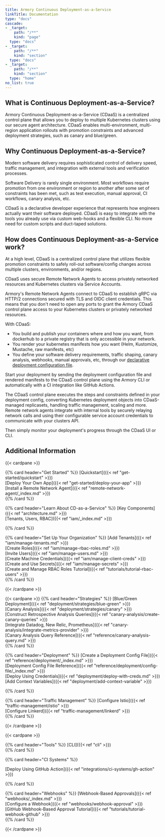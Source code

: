 ```yaml
---
title: Armory Continuous Deployment-as-a-Service
linkTitle: Documentation
type: "docs"
cascade:
- _target:
    path: "/**"
    kind: "page"
  type: "docs"
- _target:
    path: "/**"
    kind: "section"
  type: "docs"
- _target:
    path: "/**"
    kind: "section"
  type: "home"
no_list: true
---
```


## What is Continuous Deployment-as-a-Service?
Armory Continuous Deployment-as-a-Service (CDaaS) is a centralized control plane that allows you to deploy to multiple Kubernetes clusters using our secure agent architecture. CDaaS enables multi-environment, multi-region application rollouts with promotion constraints and advanced deployment strategies, such as canary and blue/green.

## Why Continuous Deployment-as-a-Service?
Modern software delivery requires sophisticated control of delivery speed, traffic management, and integration with external tools and verification processes. 

Software Delivery is rarely single environment. Most workflows require promotion from one environment or region to another after some set of constraints has been met, such as test execution, manual approval, CI workflows, canary analysis, etc.

CDaaS is a declarative developer experience that represents how engineers actually want their software deployed. CDaaS is easy to integrate with the tools you already use via custom web-hooks and a flexible CLI. No more need for custom scripts and duct-taped solutions.

## How does Continuous Deployment-as-a-Service work?
At a high level, CDaaS is a centralized control plane that utilizes flexible promotion constraints to safely roll-out software/config changes across multiple clusters, environments, and/or regions.

CDaaS uses secure Remote Network Agents to access privately networked resources and Kubernetes clusters via Service Accounts.

Armory's Remote Network Agents connect to CDaaS to establish gRPC via HTTP/2 connections secured with TLS and OIDC client credentials. This means that you don't need to open any ports to grant the Armory CDaaS control plane access to your Kubernetes clusters or privately networked resources.

With CDaaS:
- You build and publish your containers where and how you want, from dockerhub to a private registry that is only accessible in your network.
- You render your kubernetes manifests how you want (Helm, Kustomize, Mustache, raw manifests, etc) 
- You define your software delivery requirements, traffic shaping, canary analysis, webhooks, manual approvals, etc, through our [declarative deployment configuration file]().

Start your deployment by sending the deployment configuration file and rendered manifests to the CDaaS control plane using the Armory CLI or automatically with a CI integration like GitHub Actions.

The CDaaS control plane executes the steps and constraints defined in your deployment config, converting Kubernetes deployment objects into CDaaS-managed replicasets, handling traffic management, scaling and more. Remote network agents integrate with internal tools by securely relaying network calls and using their configurable service account credentials to communicate with your clusters API.

Then simply monitor your deployment's progress through the CDaaS UI or CLI.

## Additional Information


<!-- linkWithLinkTitle didn't render correctly inside the cardpane cards so hard-code link title and use ref -->

{{< cardpane >}}

{{% card header="Get Started" %}}
[Quickstart]({{< ref "get-started/quickstart" >}})</br>
[Deploy Your Own App]({{< ref "get-started/deploy-your-app" >}})</br>
[Install a Remote Network Agent]({{<  ref "remote-network-agent/_index.md" >}})</br>
{{% /card %}}

{{% card header="Learn About CD-as-a-Service" %}}
[Key Components]({{<  ref "architecture.md" >}})</br>
[Tenants, Users, RBAC]({{<  ref "iam/_index.md" >}})</br>

{{% /card %}}

{{% card header="Set Up Your Organization" %}}
[Add Tenants]({{<  ref "iam/manage-tenants.md" >}})</br>
[Create Roles]({{<  ref "iam/manage-rbac-roles.md" >}})</br>
[Invite Users]({{<  ref "iam/manage-users.md" >}})</br>
[Create Machine Credentials]({{< ref "iam/manage-client-creds" >}})</br>
[Create and Use Secrets]({{< ref "iam/manage-secrets" >}})</br>
[Create and Manage RBAC Roles Tutorial]({{<  ref "tutorials/tutorial-rbac-users" >}})</br>
{{% /card %}}

{{< /cardpane >}}

{{< cardpane >}}
{{% card header="Strategies" %}}
[Blue/Green Deployment]({{< ref "deployment/strategies/blue-green" >}})</br>
[Canary Analysis]({{< ref "deployment/strategies/canary" >}})</br>
[Construct Retrospective Analysis Queries]({{< ref "canary-analysis/create-canary-queries" >}})</br>
[Integrate Datadog, New Relic, Prometheus]({{< ref "canary-analysis/integrate-metrics-provider" >}})</br>
[Canary Analysis Query Reference]({{< ref "reference/canary-analysis-query.md" >}})</br>
{{% /card %}}

{{% card header="Deployment" %}}
[Create a Deployment Config File]({{< ref "reference/deployment/_index.md" >}})</br>
[Deployment Config File Reference]({{< ref "reference/deployment/config-file/_index.md" >}})</br>
[Deploy Using Credentials]({{< ref "deployment/deploy-with-creds.md" >}})</br>
[Add Context Variables]({{< ref "deployment/add-context-variable" >}})</br>

{{% /card %}}

{{% card header="Traffic Management" %}}
[Configure Istio]({{< ref "traffic-management/istio" >}})</br>
[Configure Linkerd]({{< ref "traffic-management/linkerd" >}})</br>
{{% /card %}}

{{< /cardpane >}}

{{< cardpane >}}

{{% card header="Tools" %}}
[CLI]({{< ref "cli" >}})</br>
{{% /card %}}

{{% card header="CI Systems" %}}

[Deploy Using GitHub Action]({{< ref "integrations/ci-systems/gh-action" >}})</br>

{{% /card %}}

{{% card header="Webhooks" %}}
[Webhook-Based Approvals]({{< ref "webhooks/_index.md" >}})</br>
[Configure a Webhook]({{< ref "webhooks/webhook-approval" >}})</br>
[GitHub Webhook-Based Approval Tutorial]({{<  ref "tutorials/tutorial-webhook-github" >}})</br>
{{% /card %}}

{{< /cardpane >}}


 <style>
li #m-deployment-li {
  border-bottom: 1px solid #CECFD1; /* Set the color and thickness of the divider */
  margin-bottom: 12px; !important

}
</style>


